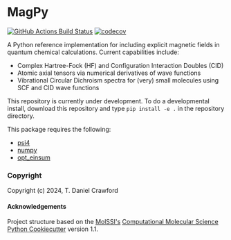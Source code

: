 MagPy
==============================
[//]: # (Badges)
[![GitHub Actions Build Status](https://github.com/CrawfordGroup/MagPy/workflows/CI/badge.svg)](https://github.com/CrawfordGroup/magpy/actions?query=workflow%3ACI)
[![codecov](https://codecov.io/gh/CrawfordGroup/MagPy/graph/badge.svg?token=SN87ODLNBW)](https://codecov.io/gh/CrawfordGroup/MagPy)

A Python reference implementation for including explicit magnetic fields in quantum chemical
calculations. Current capabilities include:
  - Complex Hartree-Fock (HF) and Configuration Interaction Doubles (CID)
  - Atomic axial tensors via numerical derivatives of wave functions
  - Vibrational Circular Dichroism spectra for (very) small molecules using SCF and CID wave functions

This repository is currently under development. To do a developmental install, download this repository and type `pip install -e .` in the repository directory.

This package requires the following:
  - [psi4](https://psicode.org)
  - [numpy](https://numpy.org/)
  - [opt_einsum](https://optimized-einsum.readthedocs.io/en/stable/)

### Copyright

Copyright (c) 2024, T. Daniel Crawford


#### Acknowledgements

Project structure based on the
[MolSSI's](https://molssi.org) [Computational Molecular Science Python Cookiecutter](https://github.com/molssi/cookiecutter-cms)
version 1.1.
